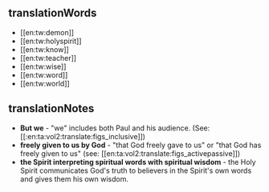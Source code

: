 ## translationWords

* [[en:tw:demon]]
* [[en:tw:holyspirit]]
* [[en:tw:know]]
* [[en:tw:teacher]]
* [[en:tw:wise]]
* [[en:tw:word]]
* [[en:tw:world]]

## translationNotes

* **But we** - "we" includes both Paul and his audience. (See: [[:en:ta:vol2:translate:figs_inclusive]])
* **freely given to us by God** - "that God freely gave to us" or "that God has freely given to us" (see: [[en:ta:vol2:translate:figs_activepassive]])
* **the Spirit interpreting spiritual words with spiritual wisdom** - the Holy Spirit communicates God's truth to believers in the Spirit's own words and gives them his own wisdom.
